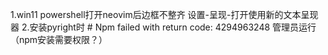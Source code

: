 1.win11 powershell打开neovim后边框不整齐
设置-呈现-打开使用新的文本呈现器
2.安装pyright时 # Npm failed with return code: 4294963248
管理员运行（npm安装需要权限？）